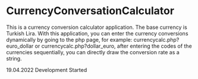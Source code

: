 # CurrencyConversationCalculator
 This is a currency conversion calculator application. The base currency is Turkish Lira. With this application, you can enter the currency conversions dynamically by going to the php page, for example: currencycalc.php?euro_dollar or currencycalc.php?dollar_euro, after entering the codes of the currencies sequentially, you can directly draw the conversion rate as a string.

19.04.2022
Development Started
